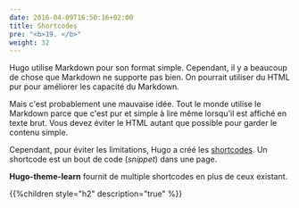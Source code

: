 ```yaml
---
date: 2016-04-09T16:50:16+02:00
title: Shortcodes
pre: "<b>19. </b>"
weight: 32
---
```


Hugo utilise Markdown pour son format simple. Cependant, il y a beaucoup de chose que Markdown ne supporte pas bien. On pourrait utiliser du HTML pur pour améliorer les capacité du Markdown.

Mais c'est probablement une mauvaise idée. Tout le monde utilise le Markdown parce que c'est pur et simple à lire même lorsqu'il est affiché en texte brut. Vous devez éviter le HTML autant que possible pour garder le contenu simple.

Cependant, pour éviter les limitations, Hugo a créé les [shortcodes](https://gohugo.io/extras/shortcodes/). Un shortcode est un bout de code (*snippet*) dans une page.

**Hugo-theme-learn** fournit de multiple shortcodes en plus de ceux existant.

{{%children style="h2" description="true" %}}
